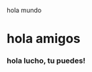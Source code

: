 <html>
<head>
  <title>Inicio</title>
  </head>
<body>
  <div><p>hola mundo</p>
  <h1>hola amigos</h1>
  <h3>hola lucho, tu puedes!</h3>
  </div>
  </body>
</html>
